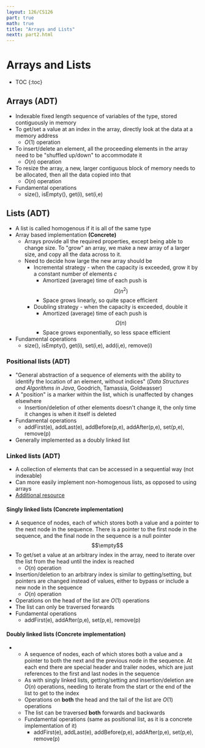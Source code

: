 ```yaml
---
layout: 126/CS126
part: true
math: true
title: "Arrays and Lists"
nextt: part2.html
---
```


# Arrays and Lists

* TOC
{:toc}

## Arrays (ADT)
- Indexable fixed length sequence of variables of the type, stored contiguously in memory
- To get/set a value at an index in the array, directly look at the data at a memory address
  - $O(1)$ operation
- To insert/delete an element, all the proceeding elements in the array need to be "shuffled up/down" to accommodate it
  - $O(n)$ operation
- To resize the array, a new, larger contiguous block of memory needs to be allocated, then all the data copied into that
  - $O(n)$ operation
- Fundamental operations
  - size(), isEmpty(), get(i), set(i,e)


## Lists (ADT)
- A list is called homogenous if it is all of the same type
- Array based implementation  **(Concrete)**
  - Arrays provide all the required properties, except being able to change size. To "grow" an array, we make a new array of a larger size, and copy all the data across to it.
  - Need to decide how large the new array should be
    - Incremental strategy - when the capacity is exceeded, grow it by a constant number of elements $c$
      - Amortized (average) time of each push is $$\Omega(n^2)$$
      - Space grows linearly, so quite space efficient
    - Doubling strategy - when the capacity is exceeded, double it
      - Amortized (average) time of each push is $$\Omega(n)$$
      - Space grows exponentially, so less space efficient
- Fundamental operations
  - size(), isEmpty(), get(i), set(i,e), add(i,e), remove(i)


### Positional lists (ADT)
- "General abstraction of a sequence of elements with the ability to identify the location of an element, without indices" (*Data Structures and Algorithms in Java*, Goodrich, Tamassia, Goldwasser)
- A "position" is a marker within the list, which is unaffected by changes elsewhere
  - Insertion/deletion of other elements doesn't change it, the only time it changes is when it itself is deleted
- Fundamental operations
  - addFirst(e), addLast(e), addBefore(p,e), addAfter(p,e), set(p,e), remove(p)
- Generally implemented as a doubly linked list


### Linked lists (ADT)
- A collection of elements that can be accessed in a sequential way (not indexable)
- Can more easily implement non-homogenous lists, as opposed to using arrays
- [Additional resource](https://lucasmagnum.medium.com/sidenotes-linked-list-abstract-data-type-and-data-structure-fd2f8276ab53)

#### Singly linked lists (Concrete implementation)
- A sequence of nodes, each of which stores both a value and a pointer to the next node in the sequence. There is a pointer to the first node in the sequence, and the final node in the sequence is a null pointer $$\empty$$
- To get/set a value at an arbitrary index in the array, need to iterate over the list from the head until the index is reached
  - $O(n)$ operation
- Insertion/deletion to an arbitrary index is similar to getting/setting, but pointers are changed instead of values, either to bypass or include a new node in the sequence
  - $O(n)$ operation
- Operations on the head of the list are $O(1)$ operations
- The list can only be traversed forwards
- Fundamental operations
  - addFirst(e), addAfter(p,e), set(p,e), remove(p)

#### Doubly linked lists (Concrete implementation)
- - A sequence of nodes, each of which stores both a value and a pointer to both the next and the previous node in the sequence. At each end there are special header and trailer nodes, which are just references to the first and last nodes in the sequence
  - As with singly linked lists, getting/setting and insertion/deletion are $O(n)$ operations, needing to iterate from the start or the end of the list to get to the index
  - Operations on **both** the head and the tail of the list are $O(1)$ operations
  - The list can be traversed **both** forwards and backwards
  - Fundamental operations (same as positional list, as it is a concrete implementation of it)
    - addFirst(e), addLast(e), addBefore(p,e), addAfter(p,e), set(p,e), remove(p)
